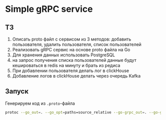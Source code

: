# Simple gRPC service

## ТЗ
1. Описать proto файл с сервисом из 3 методов: добавить пользователя, удалить пользователя, список пользователей
2. Реализовать gRPC сервис на основе proto файла на Go
3. Для хранения данных использовать PostgreSQL
4. на запрос получения списка пользователей данные будут кешироваться в redis на минуту и брать из редиса
5. При добавлении пользователя делать лог в clickHouse
6. Добавление логов в clickHouse делать через очередь Kafka

## Запуск

Генерируем код из `.proto`-файла

```bash
protoc --go_out=. --go_opt=paths=source_relative --go-grpc_out=. --go-grpc_opt=paths=source_relative proto/user.proto
```